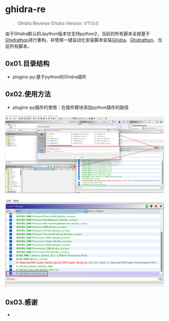 # ghidra-re

> Ghidra Reverse
> Ghidra Version: V11.0.0
>

由于Ghidra默认的Jpython版本仅支持python2，当前的所有脚本全部基于[Ghidrathon](https://github.com/mandiant/Ghidrathon)进行重构，并使用一键自动化安装脚本安装[Ghidra](https://github.com/NationalSecurityAgency/ghidra)、[Ghidrathon](https://github.com/mandiant/Ghidrathon)、当前所有脚本。

## 0x01.目录结构

- plugins-py:基于python的Ghidra插件


## 0x02.使用方法

- plugins-py插件的使用：在插件模块添加python插件的路径

![1706149421490.png](./img/1706149421490.png)

![1706149468510.png](./img/1706149468510.png)

## 0x03.感谢

- 